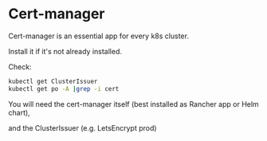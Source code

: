 # Cert-manager

Cert-manager is an essential app for every k8s cluster.

Install it if it's not already installed.

Check:

```bash
kubectl get ClusterIssuer
kubectl get po -A |grep -i cert
```

You will need the cert-manager itself (best installed as Rancher app or Helm chart),

and the ClusterIssuer (e.g. LetsEncrypt prod)
